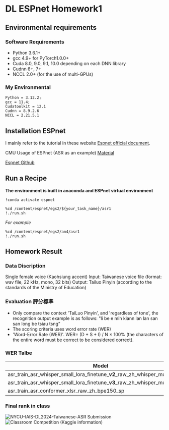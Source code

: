 # DL ESPnet Homework1

## Environmental requirements

### Software Requirements

* Python 3.6.1+
* gcc 4.9+ for PyTorch1.0.0+
* Cuda 8.0, 9.0, 9.1, 10.0 depending on each DNN library
* Cudnn 6+, 7+
* NCCL 2.0+ (for the use of multi-GPUs)

### My Environmental
```
Python = 3.12.2;
gcc = 11.4;
Cudatoolkit = 12.1
Cudnn = 8.9.2.6
NCCL = 2.21.5.1
```

## Installation ESPnet

I mainly refer to the tutorial in these website
[Espnet official document](https://espnet.github.io/espnet/installation.html#step-2-installation-espnet).

CMU Usage of ESPnet (ASR as an example) [Material](https://colab.research.google.com/github/espnet/notebook/blob/master/espnet2_recipe_tutorial_CMU_11751_18781_Fall2022.ipynb)

[Espnet Github](https://github.com/espnet/espnet)
 

## Run a Recipe

**The environment is built in anaconda and ESPnet virtual environment**  
```
!conda activate espnet
```
```
%cd /content/espnet/egs2/${your_task_name}/asr1
!./run.sh
```

*For example*  
```
%cd /content/espnet/egs2/an4/asr1
!./run.sh
```


## Homework Result
### Data Discription
Single female voice (Kaohsiung accent)
Input: Taiwanese voice file (format: wav file, 22 kHz, mono, 32 bits)
Output: Tailuo Pinyin (according to the standards of the Ministry of Education)

### Evaluation 評分標準
* Only compare the context 'TaiLuo Pinyin', and 'regardless of tone', the recognition output example is as follows:
"li be e mih kiann lan lan san san long be tsiau tsng"
* The scoring criteria uses word error rate (WER)
* 'Word-Error Rate (WER)'. WER= (D + S + I) / N × 100% (the characters of the entire word must be correct to be considered correct).

### WER Talbe
| Model  | Snt | Wrd  | Corr | Sub | Del  | Ins | Err | S.Err  |
| ------------- |:-------------:| ------------- |:-------------:|:-------------:| ------------- |:-------------:| ------------- |:-------------:|
| asr_train_asr_whisper_small_lora_finetune_**v2**_raw_zh_whisper_multilingual_sp   | 200     | 3374      | 84.9     | 14.1      | 1.0     | 1.5      | 16.5     | 69.5      |
| asr_train_asr_whisper_small_lora_finetune_**v3**_raw_zh_whisper_multilingual_sp   | 200     | 3374      | 83.7     | 15.2      | 1.1     | 1.5      | 17.8     | 72.5      |
| asr_train_asr_conformer_xlsr_raw_zh_bpe150_sp    | 200     | 3374      | 70.2     | 26.4      | 3.4     | 2.3      | 32.1     | 89.0      |

### Final rank in class

![NYCU-IAlS-DL2024-Taiwanese-ASR Submission](https://github.com/Deep-Learning-NYCU/taiwanese-speech-recognition-using-espnet-toolkit-A122130/assets/166596141/84ebe12f-b6fb-4f74-8a98-82ae1f93ce47)
![Classroom Competition](https://github.com/Deep-Learning-NYCU/taiwanese-speech-recognition-using-espnet-toolkit-A122130/assets/166596141/92fa6c84-42d1-4207-b1c9-46db94c8570d)
(Kaggle information)


